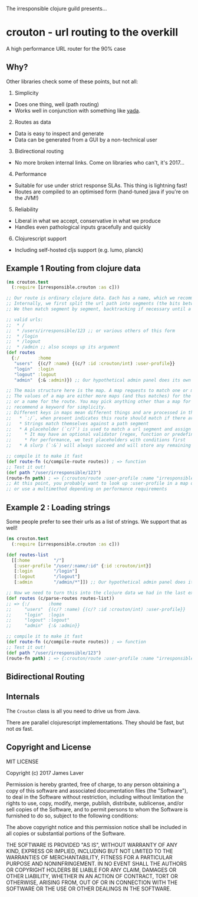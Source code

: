 The irresponsible clojure guild presents...

# crouton - url routing to the overkill

A high performance URL router for the 90% case

## Why?

Other libraries check some of these points, but not all:

1. Simplicity

* Does one thing, well (path routing)
* Works well in conjunction with something like [yada](https://github.com/juxt/yada/).

2. Routes as data

* Data is easy to inspect and generate
* Data can be generated from a GUI by a non-technical user

3. Bidirectional routing

* No more broken internal links. Come on libraries who can't, it's 2017...

4. Performance

* Suitable for use under strict response SLAs. This thing is lightning fast!
* Routes are compiled to an optimised form (hand-tuned java if you're on the JVM!)

5. Reliability

* Liberal in what we accept, conservative in what we produce
* Handles even pathological inputs gracefully and quickly

6. Clojurescript support

* Including self-hosted cljs support (e.g. lumo, planck)

## Example 1 Routing from clojure data

```clojure
(ns crouton.test
  (:require [irresponsible.crouton :as c]))

;; Our route is ordinary clojure data. Each has a name, which we recommend be a keyword.
;; Internally, we first split the url path into segments (the bits between the slashes)
;; We then match segment by segment, backtracking if necessary until a route matches

;; valid urls:
;;  * /
;;  * /users/irresponsible/123 ;; or various others of this form
;;  * /login
;;  * /logout
;;  * /admin ;; also scoops up its argument
(def routes
  {:/       :home
   "users"  {(c/? :name) {(c/? :id :crouton/int) :user-profile}}
   "login"  :login
   "logout" :logout
   "admin"  {:& :admin)}) ;; Our hypothetical admin panel does its own thing, we scoop the segments

;; The main structure here is the map. A map requests to match one or more alternative routes
;; The values of a map are either more maps (and thus matches) for the rest of the segments
;; or a name for the route. You may pick anything other than a map for a name, though we
;; recommend a keyword for simplicity.
;; Different keys in maps mean different things and are processed in this order:
;;   * `:/`, when present indicates this route should match if there are no more url segments
;;   * Strings match themselves against a path segment
;;   * A placeholder (`c/?`) is used to match a url segment and assign it a name
;;     * It may have an optional validator (regex, function or predefined (keyword))
;;     * For performance, we test placeholders with conditions first
;;   * A slurp (`:&`) will always succeed and will store any remaining segments.

;; compile it to make it fast
(def route-fn (c/compile-route routes)) ; => function
;; Test it out!
(def path "/user/irresponsible/123")
(route-fn path) ; => {:crouton/route :user-profile :name "irresponsible" :id 123}
;; At this point, you probably want to look up :user-profile in a map of functions
;; or use a multimethod depending on performance requirements
```

## Example 2 : Loading strings

Some people prefer to see their urls as a list of strings. We support that as well!

```clojure
(ns crouton.test
  (:require [irresponsible.crouton :as c]))

(def routes-list
  [[:home         "/"]
   [:user-profile "/user/:name/:id" {:id :crouton/int}]
   [:login        "/login"]
   [:logout       "/logout"]
   [:admin        "/admin/*"]]) ;; Our hypothetical admin panel does its own thing

;; Now we need to turn this into the clojure data we had in the last example
(def routes (c/parse-routes routes-list))
;; => {:/       :home
;;     "users"  {(c/? :name) {(c/? :id :crouton/int) :user-profile}}
;;     "login"  :login
;;     "logout" :logout"
;;     "admin"  {:& :admin}}

;; compile it to make it fast
(def route-fn (c/compile-route routes)) ; => function
;; Test it out!
(def path "/user/irresponsible/123")
(route-fn path) ; => {:crouton/route :user-profile :name "irresponsible" :id 123}
```

## Bidirectional Routing


## Internals

The `Crouton` class is all you need to drive us from Java.

There are parallel clojurescript implementations. They should be fast, but not *as* fast.

## Copyright and License

MIT LICENSE

Copyright (c) 2017 James Laver

Permission is hereby granted, free of charge, to any person obtaining a copy of this software and associated documentation files (the "Software"), to deal in the Software without restriction, including without limitation the rights to use, copy, modify, merge, publish, distribute, sublicense, and/or sell copies of the Software, and to permit persons to whom the Software is furnished to do so, subject to the following conditions:

The above copyright notice and this permission notice shall be included in all copies or substantial portions of the Software.

THE SOFTWARE IS PROVIDED "AS IS", WITHOUT WARRANTY OF ANY KIND, EXPRESS OR IMPLIED, INCLUDING BUT NOT LIMITED TO THE WARRANTIES OF MERCHANTABILITY, FITNESS FOR A PARTICULAR PURPOSE AND NONINFRINGEMENT. IN NO EVENT SHALL THE AUTHORS OR COPYRIGHT HOLDERS BE LIABLE FOR ANY CLAIM, DAMAGES OR OTHER LIABILITY, WHETHER IN AN ACTION OF CONTRACT, TORT OR OTHERWISE, ARISING FROM, OUT OF OR IN CONNECTION WITH THE SOFTWARE OR THE USE OR OTHER DEALINGS IN THE SOFTWARE.

